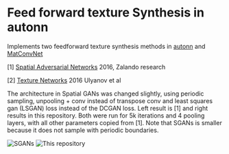# Feed forward texture Synthesis in autonn #

Implements two feedforward texture synthesis methods in [autonn](https://github.com/vlfeat/autonn) and [MatConvNet](https://github.com/vlfeat/matconvnet)
 
[1] [Spatial Adversarial Networks](https://github.com/zalandoresearch/spatial_gan) 2016, Zalando research

[2] [Texture Networks](https://github.com/DmitryUlyanov/texture_nets) 2016 Ulyanov et al

The architecture in Spatial GANs was changed slightly, using periodic sampling, unpooling + conv instead of transpose conv and least squares gan (LSGAN) loss instead of the DCGAN loss. Left result is [1] and right results in this repository. Both were run for 5k iterations and 4 pooling layers, with all other parameters
copied from [1]. Note that SGANs is smaller because it does not sample with periodic boundaries. 

![SGANs](https://i.imgur.com/THtpVjL.jpg)
![This repository](https://i.imgur.com/BAAzmGR.jpg)

